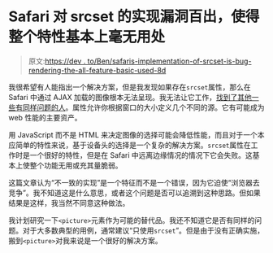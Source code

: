 # Safari 对 srcset 的实现漏洞百出，使得整个特性基本上毫无用处

> 原文:[https://dev . to/Ben/safaris-implementation-of-srcset-is-bug-rendering-the-all-feature-basic-used-8d](https://dev.to/ben/safaris-implementation-of-srcset-is-buggy-rendering-the-whole-feature-basically-useless-8d)

我很希望有人能指出一个解决方案，但是我发现如果存在`srcset`属性，那么在 Safari 中通过 AJAX 加载的图像根本无法呈现。我无法让它工作，[找到了其他一些有同样问题的人](https://stackoverflow.com/questions/40807500/responsive-images-using-srcset-sizes-isnt-respected-by-safari-ios)。属性允许你根据窗口的大小定义几个不同的源。它有可能成为 web 性能的主要资产。

用 JavaScript 而不是 HTML 来决定图像的选择可能会降低性能，而且对于一个本应简单的特性来说，基于设备头的选择是一个复杂的解决方案。`srcset`属性在工作时是一个很好的特性，但是在 Safari 中远离边缘情况的情况下它会失败。这基本上使整个功能无用或充其量脆弱。

这篇文章认为“不一致的实现”是一个特征而不是一个错误，因为它迫使“浏览器去竞争”。我不知道这是什么意思，或者这个问题是否可以追溯到这种思路。但如果结果是这样，我当然不同意这种做法。

我计划研究一下`<picture>`元素作为可能的替代品。我还不知道它是否有同样的问题。对于大多数典型的用例，通常建议“只使用`srcset`”。但是由于没有正确实施，搬到`<picture>`对我来说是一个很好的解决方案。